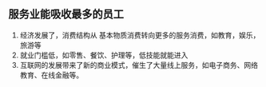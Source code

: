 

## 服务业能吸收最多的员工

1. 经济发展了，消费结构从 基本物质消费转向更多的服务消费，如教育，娱乐，旅游等
2. 就业门槛低，如零售、餐饮、护理等，低技能就能进入
3. 互联网的发展带来了新的商业模式，催生了大量线上服务，如电子商务、网络教育、在线金融等。
